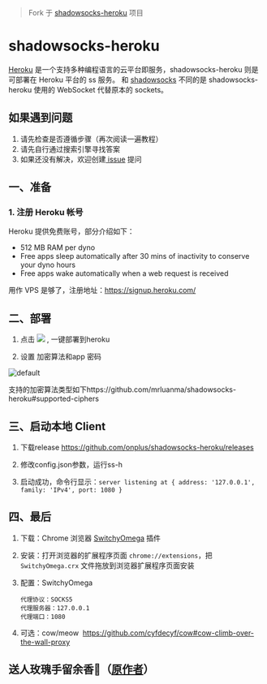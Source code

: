> Fork 于 [shadowsocks-heroku](https://github.com/mrluanma/shadowsocks-heroku) 项目

# shadowsocks-heroku
[Heroku](https://www.heroku.com/) 是一个支持多种编程语言的云平台即服务，shadowsocks-heroku 则是可部署在 Heroku 平台的 ss 服务。
和 [shadowsocks](https://github.com/clowwindy/shadowsocks) 不同的是 shadowsocks-heroku 使用的 WebSocket 代替原本的 sockets。

## 如果遇到问题
1. 请先检查是否遵循步骤（再次阅读一遍教程）
2. 请先自行通过搜索引擎寻找答案
3. 如果还没有解决，欢迎创建[ issue](https://github.com/onplus/shadowsocks-heroku/issues/new) 提问

## 一、准备

### 1. 注册 Heroku 帐号
Heroku 提供免费账号，部分介绍如下：
- 512 MB RAM per dyno
- Free apps sleep automatically after 30 mins of inactivity to conserve your dyno hours
- Free apps wake automatically when a web request is received

用作 VPS 是够了，注册地址：https://signup.heroku.com/

## 二、部署
1. 点击 [![](https://www.herokucdn.com/deploy/button.svg)](https://heroku.com/deploy?template=https://github.com/onplus/shadowsocks-heroku/tree/re) , 一键部署到heroku

1. 设置 加密算法和app 密码

![default](https://user-images.githubusercontent.com/31188782/31310674-e783c9e4-abce-11e7-87d2-48f328e74169.JPG)

支持的加密算法类型如下https://github.com/mrluanma/shadowsocks-heroku#supported-ciphers

## 三、启动本地 Client
1. 下载release https://github.com/onplus/shadowsocks-heroku/releases

2. 修改config.json参数，运行ss-h

5. 启动成功，命令行显示：`server listening at { address: '127.0.0.1', family: 'IPv4', port: 1080 }`

## 四、最后
1. 下载：Chrome 浏览器 [SwitchyOmega](https://github.com/FelisCatus/SwitchyOmega/releases) 插件

2. 安装：打开浏览器的扩展程序页面 `chrome://extensions`，把 `SwitchyOmega.crx` 文件拖放到浏览器扩展程序页面安装

3. 配置：SwitchyOmega
    ```
    代理协议：SOCKS5
    代理服务器：127.0.0.1
    代理端口：1080
    ```
4. 可选：cow/meow  https://github.com/cyfdecyf/cow#cow-climb-over-the-wall-proxy
  
## 送人玫瑰手留余香🌹（[原作者](https://github.com/521xueweihan/shadowsocks-heroku/tree/master)）
